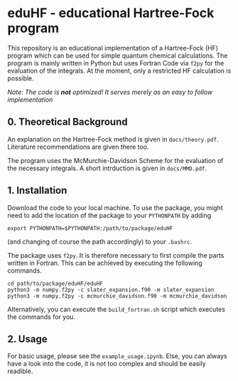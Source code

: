 # eduHF - educational Hartree-Fock program

This repository is an educational implementation of a Hartree-Fock (HF) program which can be used for simple quantum chemical calculations. The program is mainly written in Python but uses Fortran Code via `f2py` for the evaluation of the integrals. At the moment, only a restricted HF calculation is possible.

*Note: The code is **not** optimized! It serves merely as an easy to follow implementation*

## 0. Theoretical Background

An explanation on the Hartree-Fock method is given in `docs/theory.pdf`. Literature recommendations are given there too.

The program uses the McMurchie-Davidson Scheme for the evaluation of the necessary integrals. A short intrduction is given in `docs/MMD.pdf`.

## 1. Installation
Download the code to your local machine. To use the package, you might need to add the location of the package to your `PYTHONPATH` by adding
```
export PYTHONPATH=$PYTHONPATH:/path/to/package/eduHF
```
(and changing of course the path accordingly) to your `.bashrc`.

The package uses `f2py`. It is therefore necessary to first compile the parts written in Fortran. This can be achieved by executing the following commands.
```
cd path/to/package/eduHF/eduHF
python3 -m numpy.f2py -c slater_expansion.f90 -m slater_expansion
python3 -m numpy.f2py -c mcmurchie_davidson.f90 -m mcmurchie_davidson
```
Alternatively, you can execute the `build_fortran.sh` script which executes the commands for you.

## 2. Usage

For basic usage, please see the `example_usage.ipynb`. Else, you can always have a look into the code, it is not too complex and should be easily readible.